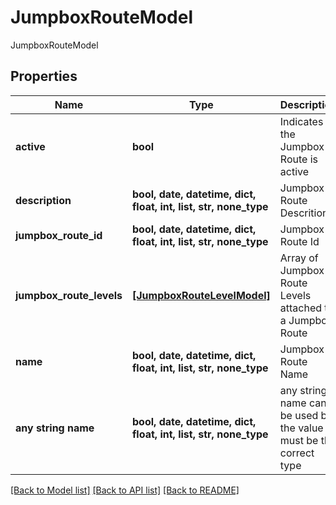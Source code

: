 # JumpboxRouteModel

JumpboxRouteModel

## Properties
Name | Type | Description | Notes
------------ | ------------- | ------------- | -------------
**active** | **bool** | Indicates if the Jumpbox Route is active | [optional] 
**description** | **bool, date, datetime, dict, float, int, list, str, none_type** | Jumpbox Route Descrition | [optional] 
**jumpbox_route_id** | **bool, date, datetime, dict, float, int, list, str, none_type** | Jumpbox Route Id | [optional] 
**jumpbox_route_levels** | [**[JumpboxRouteLevelModel]**](JumpboxRouteLevelModel.md) | Array of Jumpbox Route Levels attached to a Jumpbox Route | [optional] 
**name** | **bool, date, datetime, dict, float, int, list, str, none_type** | Jumpbox Route Name | [optional] 
**any string name** | **bool, date, datetime, dict, float, int, list, str, none_type** | any string name can be used but the value must be the correct type | [optional]

[[Back to Model list]](../README.md#documentation-for-models) [[Back to API list]](../README.md#documentation-for-api-endpoints) [[Back to README]](../README.md)


